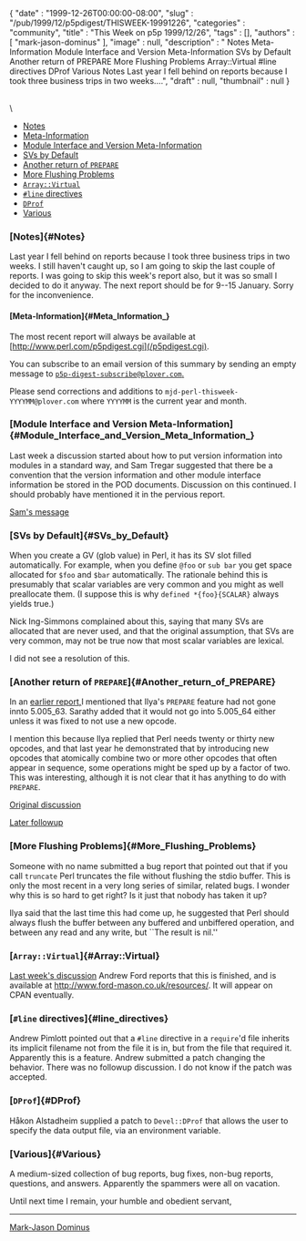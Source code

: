 {
   "date" : "1999-12-26T00:00:00-08:00",
   "slug" : "/pub/1999/12/p5pdigest/THISWEEK-19991226",
   "categories" : "community",
   "title" : "This Week on p5p 1999/12/26",
   "tags" : [],
   "authors" : [
      "mark-jason-dominus"
   ],
   "image" : null,
   "description" : " Notes Meta-Information Module Interface and Version Meta-Information SVs by Default Another return of PREPARE More Flushing Problems Array::Virtual #line directives DProf Various Notes Last year I fell behind on reports because I took three business trips in two weeks....",
   "draft" : null,
   "thumbnail" : null
}





\
\
-   [Notes](#Notes)
-   [Meta-Information](#Meta_Information_)
-   [Module Interface and Version
    Meta-Information](#Module_Interface_and_Version_Meta_Information_)
-   [SVs by Default](#SVs_by_Default)
-   [Another return of `PREPARE`](#Another_return_of_PREPARE)
-   [More Flushing Problems](#More_Flushing_Problems)
-   [`Array::Virtual`](#Array::Virtual)
-   [`#line` directives](#line_directives)
-   [`DProf`](#DProf)
-   [Various](#Various)

### [Notes]{#Notes}

Last year I fell behind on reports because I took three business trips
in two weeks. I still haven't caught up, so I am going to skip the last
couple of reports. I was going to skip this week's report also, but it
was so small I decided to do it anyway. The next report should be for
9--15 January. Sorry for the inconvenience.

#### [Meta-Information]{#Meta_Information_}

The most recent report will always be available at
[http://www.perl.com/p5pdigest.cgi](/p5pdigest.cgi).

You can subscribe to an email version of this summary by sending an
empty message to
[`p5p-digest-subscribe@plover.com`.](mailto:p5p-digest-subscribe@plover.com)

Please send corrections and additions to
`mjd-perl-thisweek-YYYYMM@plover.com` where `YYYYMM` is the current year
and month.

### [Module Interface and Version Meta-Information]{#Module_Interface_and_Version_Meta_Information_}

Last week a discussion started about how to put version information into
modules in a standard way, and Sam Tregar suggested that there be a
convention that the version information and other module interface
information be stored in the POD documents. Discussion on this
continued. I should probably have mentioned it in the pervious report.

[Sam's
message](http://www.xray.mpe.mpg.de/mailing-lists/perl5-porters/1999-12/msg00506.html)

### [SVs by Default]{#SVs_by_Default}

When you create a GV (glob value) in Perl, it has its SV slot filled
automatically. For example, when you define `@foo` or `sub bar` you get
space allocated for `$foo` and `$bar` automatically. The rationale
behind this is presumably that scalar variables are very common and you
might as well preallocate them. (I suppose this is why
`defined *{foo}{SCALAR}` always yields true.)

Nick Ing-Simmons complained about this, saying that many SVs are
allocated that are never used, and that the original assumption, that
SVs are very common, may not be true now that most scalar variables are
lexical.

I did not see a resolution of this.

### [Another return of `PREPARE`]{#Another_return_of_PREPARE}

In an [earlier
report,](/pub/1999/12/p5pdigest/THISWEEK-19991212.html#PREPARE)I
mentioned that Ilya's `PREPARE` feature had not gone innto 5.005\_63.
Sarathy added that it would not go into 5.005\_64 either unless it was
fixed to not use a new opcode.

I mention this because Ilya replied that Perl needs twenty or thirty new
opcodes, and that last year he demonstrated that by introducing new
opcodes that atomically combine two or more other opcodes that often
appear in sequence, some operations might be sped up by a factor of two.
This was interesting, although it is not clear that it has anything to
do with `PREPARE`.

[Original
discussion](/pub/1999/10/p5pdigest/THISWEEK-19991017.html#prepare)

[Later followup](/pub/1999/11/p5pdigest/THISWEEK-19991121.html#PREPARE)

### [More Flushing Problems]{#More_Flushing_Problems}

Someone with no name submitted a bug report that pointed out that if you
call `truncate` Perl truncates the file without flushing the stdio
buffer. This is only the most recent in a very long series of similar,
related bugs. I wonder why this is so hard to get right? Is it just that
nobody has taken it up?

Ilya said that the last time this had come up, he suggested that Perl
should always flush the buffer between any buffered and unbiffered
operation, and between any read and any write, but \`\`The result is
nil.''

### [`Array::Virtual`]{#Array::Virtual}

[Last week's
discussion](/pub/1999/12/p5pdigest/THISWEEK-19991219.html#Array::Virtual)
Andrew Ford reports that this is finished, and is available at
<http://www.ford-mason.co.uk/resources/>. It will appear on CPAN
eventually.

### [`#line` directives]{#line_directives}

Andrew Pimlott pointed out that a `#line` directive in a `require`'d
file inherits its implicit filename not from the file it is in, but from
the file that required it. Apparently this is a feature. Andrew
submitted a patch changing the behavior. There was no followup
discussion. I do not know if the patch was accepted.

### [`DProf`]{#DProf}

Håkon Alstadheim supplied a patch to `Devel::DProf` that allows the user
to specify the data output file, via an environment variable.

### [Various]{#Various}

A medium-sized collection of bug reports, bug fixes, non-bug reports,
questions, and answers. Apparently the spammers were all on vacation.

Until next time I remain, your humble and obedient servant,

------------------------------------------------------------------------

[Mark-Jason Dominus](mailto:mjd-perl-thisweek-199912+@plover.com)


